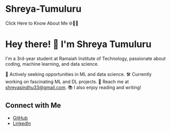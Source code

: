 # Shreya-Tumuluru
Click Here to Know About Me 🌐👩‍💻

# Hey there! 👋 I'm Shreya Tumuluru

I'm a 3rd-year student at Ramaiah Institute of Technology, passionate about coding, machine learning, and data science.

🚀 Actively seeking opportunities in ML and data science.
🛠️ Currently working on fascinating ML and DL projects.
📧 Reach me at shreyasindhu33@gmail.com.
📚 I also enjoy reading and writing!

## Connect with Me

- [GitHub](https://github.com/shreya-847)
- [LinkedIn](www.linkedin.com/in/shreya-tumuluru-a1b3b4229)
